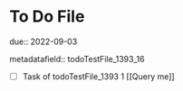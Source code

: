 # To Do File

due:: 2022-09-03

metadatafield:: todoTestFile_1393_16

- [ ] Task of todoTestFile_1393 1 [[Query me]]
